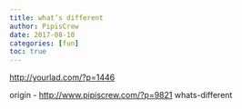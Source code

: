 ```yaml
---
title: what’s different
author: PipisCrew
date: 2017-08-10
categories: [fun]
toc: true
---
```


http://yourlad.com/?p=1446

origin - http://www.pipiscrew.com/?p=9821 whats-different